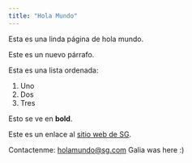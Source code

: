 ```yaml
---
title: "Hola Mundo"
---
```


Esta es una linda página de hola mundo.

Este es un nuevo párrafo.

Esta es una lista ordenada:
1. Uno
2. Dos
3. Tres

Esto se ve en **bold**.

Este es un enlace al [sitio web de SG](https://sg.com.mx).

Contactenme: holamundo@sg.com
Galia was here :)
